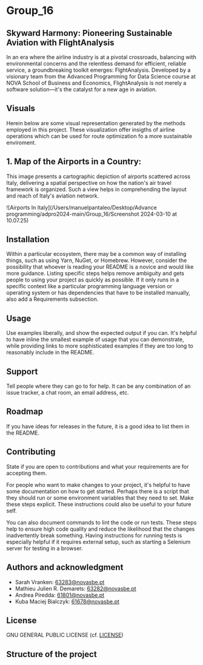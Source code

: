 # Group_16

## Skyward Harmony: Pioneering Sustainable Aviation with FlightAnalysis 
In an era where the airline industry is at a pivotal crossroads, balancing with environmental concerns and the relentless demand for efficient, reliable service, a groundbreaking toolkit emerges: FlghtAnalysis. Developed by a visionary team from the Advanced Programming for Data Science course at NOVA School of Business and Economics, FlightAnalysis is not merely a software solution—it's the catalyst for a new age in aviation.


## Visuals
Herein below are some visual representation generated by the methods employed in this project. These visualization offer insigths of airline operations which can be used for route optimization fo a more sustainable enviroment.

## 1. Map of the Airports in a Country:

This image presents a cartographic depiction of airports scattered across Italy, delivering a spatial perspective on how the nation's air travel framework is organized. Such a view helps in comprehending the layout and reach of Italy's aviation network.

![Airports In Italy](/Users/manuelpantaleo/Desktop/Advance programming/adpro2024-main/Group_16/Screenshot 2024-03-10 at 10.07.25)


## Installation
Within a particular ecosystem, there may be a common way of installing things, such as using Yarn, NuGet, or Homebrew. However, consider the possibility that whoever is reading your README is a novice and would like more guidance. Listing specific steps helps remove ambiguity and gets people to using your project as quickly as possible. If it only runs in a specific context like a particular programming language version or operating system or has dependencies that have to be installed manually, also add a Requirements subsection.

## Usage
Use examples liberally, and show the expected output if you can. It's helpful to have inline the smallest example of usage that you can demonstrate, while providing links to more sophisticated examples if they are too long to reasonably include in the README.

## Support
Tell people where they can go to for help. It can be any combination of an issue tracker, a chat room, an email address, etc.

## Roadmap
If you have ideas for releases in the future, it is a good idea to list them in the README.

## Contributing
State if you are open to contributions and what your requirements are for accepting them.

For people who want to make changes to your project, it's helpful to have some documentation on how to get started. Perhaps there is a script that they should run or some environment variables that they need to set. Make these steps explicit. These instructions could also be useful to your future self.

You can also document commands to lint the code or run tests. These steps help to ensure high code quality and reduce the likelihood that the changes inadvertently break something. Having instructions for running tests is especially helpful if it requires external setup, such as starting a Selenium server for testing in a browser.

## Authors and acknowledgment

- Sarah Vranken: <a href="mailto:63283@novasbe.pt">63283@novasbe.pt</a>
- Mathieu Julien R. Demarets: <a href="mailto:63282@novasbe.pt">63282@novasbe.pt</a>
- Andrea Piredda: <a href="mailto:61801@novasbe.pt">61801@novasbe.pt</a>
- Kuba Maciej Bialczyk: <a href="mailto:61678@novasbe.pt">61678@novasbe.pt</a>

## License

GNU GENERAL PUBLIC LICENSE (cf. [LICENSE](LICENSE))

## Structure of the project